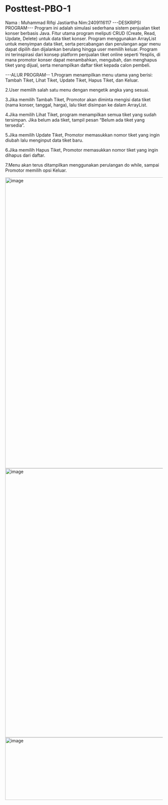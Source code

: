 # Posttest-PBO-1
Nama : Muhammad Rifqi Jastiartha 
Nim:2409116117
---DESKRIPSI PROGRAM---
Program ini adalah simulasi sederhana sistem penjualan tiket konser berbasis Java.
Fitur utama program meliputi CRUD (Create, Read, Update, Delete) untuk data tiket konser.
Program menggunakan ArrayList untuk menyimpan data tiket, serta percabangan dan perulangan agar menu dapat dipilih dan dijalankan berulang hingga user memilih keluar.
Program ini terinspirasi dari konsep platform penjualan tiket online seperti Yesplis, di mana promotor konser dapat menambahkan, mengubah, dan menghapus tiket yang dijual, serta menampilkan daftar tiket kepada calon pembeli.

---ALUR PROGRAM--
1.Program menampilkan menu utama yang berisi: Tambah Tiket, Lihat Tiket, Update Tiket, Hapus Tiket, dan Keluar.

2.User memilih salah satu menu dengan mengetik angka yang sesuai.

3.Jika memilih Tambah Tiket, Promotor akan diminta mengisi data tiket (nama konser, tanggal, harga), lalu tiket disimpan ke dalam ArrayList.

4.Jika memilih Lihat Tiket, program menampilkan semua tiket yang sudah tersimpan. Jika belum ada tiket, tampil pesan “Belum ada tiket yang tersedia”.

5.Jika memilih Update Tiket, Promotor memasukkan nomor tiket yang ingin diubah lalu menginput data tiket baru.

6.Jika memilih Hapus Tiket, Promotor memasukkan nomor tiket yang ingin dihapus dari daftar.

7.Menu akan terus ditampilkan menggunakan perulangan do while, sampai Promotor memilih opsi Keluar.

<img width="694" height="930" alt="image" src="https://github.com/user-attachments/assets/0e8e6756-7dfe-4d9a-8cc1-ac983bb1e026" />
<img width="940" height="860" alt="image" src="https://github.com/user-attachments/assets/c64face6-8af7-4a40-aa9e-6e3391113f2c" />
<img width="506" height="200" alt="image" src="https://github.com/user-attachments/assets/2b218ec8-ac91-4ed0-b959-3f37fec727c8" />


